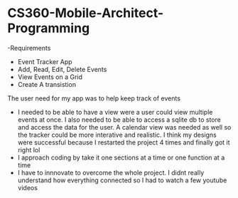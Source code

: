 # CS360-Mobile-Architect-Programming
-Requirements
  - Event Tracker App
  - Add, Read, Edit, Delete Events
  - View Events on a Grid
  - Create A transistion

The user need for my app was to help keep track of events

- I needed to be able to have a view were a user could view multiple events at once. I also needed to be able to access a sqlite db to store and access the data for the user. A calendar view was needed as well so the tracker could be more interative and realistic. I think my designs were successful because I restarted the project 4 times and finally got it right lol 
- I approach coding by take it one sections at a time or one function at a time
- I have to innnovate to overcome the whole project. I didnt really understand how everything connected so I had to watch a few youtube videos
